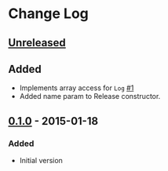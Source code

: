 # Change Log

## [Unreleased][unreleased]
## Added
- Implements array access for `Log` [#1](https://github.com/stevewest/changelog/issues/1)
- Added name param to Release constructor.

## [0.1.0][0.1.0] - 2015-01-18
### Added
- Initial version

[unreleased]: https://github.com/stevewest/changelog
[0.1.0]: https://github.com/stevewest/changelog/releases/tag/0.1.0
